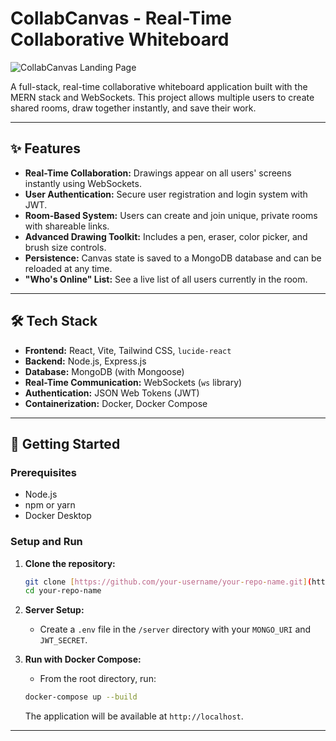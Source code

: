 # CollabCanvas - Real-Time Collaborative Whiteboard

![CollabCanvas Landing Page](./client/src/assets/hero-image.png)

A full-stack, real-time collaborative whiteboard application built with the MERN stack and WebSockets. This project allows multiple users to create shared rooms, draw together instantly, and save their work.

---

## ✨ Features

-   **Real-Time Collaboration:** Drawings appear on all users' screens instantly using WebSockets.
-   **User Authentication:** Secure user registration and login system with JWT.
-   **Room-Based System:** Users can create and join unique, private rooms with shareable links.
-   **Advanced Drawing Toolkit:** Includes a pen, eraser, color picker, and brush size controls.
-   **Persistence:** Canvas state is saved to a MongoDB database and can be reloaded at any time.
-   **"Who's Online" List:** See a live list of all users currently in the room.

---

## 🛠️ Tech Stack

-   **Frontend:** React, Vite, Tailwind CSS, `lucide-react`
-   **Backend:** Node.js, Express.js
-   **Database:** MongoDB (with Mongoose)
-   **Real-Time Communication:** WebSockets (`ws` library)
-   **Authentication:** JSON Web Tokens (JWT)
-   **Containerization:** Docker, Docker Compose

---

## 🚀 Getting Started

### Prerequisites

-   Node.js
-   npm or yarn
-   Docker Desktop

### Setup and Run

1.  **Clone the repository:**
    ```bash
    git clone [https://github.com/your-username/your-repo-name.git](https://github.com/your-username/your-repo-name.git)
    cd your-repo-name
    ```

2.  **Server Setup:**
    - Create a `.env` file in the `/server` directory with your `MONGO_URI` and `JWT_SECRET`.

3.  **Run with Docker Compose:**
    - From the root directory, run:
    ```bash
    docker-compose up --build
    ```
    The application will be available at `http://localhost`.

---
